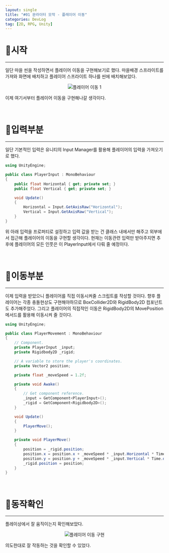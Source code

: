 ```yaml
---
layout: single
title: "#01 문라이터 모작 - 플레이어 이동"
categories: DevLog
tag: [2D, RPG, Unity]
---
```


# 📜시작

---

일단 마을 씬을 작성하면서 플레이어 이동을 구현해보기로 했다. 마을배경 스프라이트를 가져와 화면에 배치하고 플레이어 스프라이트 하나를 씬에 배치해보았다.

<p align="center"><img src="{{site.url}}/images/2023-03-21-2D_RPG_Copy01/플레이어 이동 1.png" alt="플레이어 이동 1" /></p>

이제 여기서부터 플레이어 이동을 구현해나갈 생각이다.

<br />


# 📜입력부분

---

일단 기본적인 입력은 유니티의 Input Manager를 활용해 플레이어의 입력을 가져오기로 했다. 

```csharp
using UnityEngine;

public class PlayerInput : MonoBehaviour
{
    public float Horizontal { get; private set; }
    public float Vertical { get; private set; }

    void Update()
    {
        Horizontal = Input.GetAxisRaw("Horizontal");
        Vertical = Input.GetAxisRaw("Vertical");
    }
}
```

위 아래 입력을 프로퍼티로 설정하고 입력 값을 받는 건 클래스 내에서만 해주고 외부에서 접근해 플레이어의 이동을 구현할 생각이다. 현재는 이동관련 입력만 받아주지면 추후에 플레이어의 모든 인풋은 이 PlayerInput에서 다뤄 줄 예정이다.



<br />


# 📜이동부분

---

이제 입력을 받았으니 플레이어를 직접 이동시켜줄 스크립트를 작성할 것이다. 향후 플레이어는 각종 충돌현상도 구현해야하므로 BoxCollider2D와 RigidBody2D 컴포넌트도 추가해주었다. 그리고 플레이어의 직접적인 이동은 RigidBody2D의 MovePosition메서드를 활용해 이동시켜 줄 것이다.

```csharp
using UnityEngine;

public class PlayerMovement : MonoBehaviour
{
    // Component.
    private PlayerInput _input;
    private Rigidbody2D _rigid;

    // A variable to store the player's coordinates.
    private Vector2 position;

    private float _moveSpeed = 1.2f;

    private void Awake()
    {
        // Get component reference.
        _input = GetComponent<PlayerInput>();
        _rigid = GetComponent<Rigidbody2D>();
    }

    void Update()
    {
        PlayerMove();
    }

    private void PlayerMove()
    {
        position = _rigid.position;
        position.x = position.x + _moveSpeed * _input.Horizontal * Time.deltaTime;
        position.y = position.y + _moveSpeed * _input.Vertical * Time.deltaTime;
        _rigid.position = position;
    }
}
```



<br />

# 📜동작확인

---

플레이상에서 잘 움직이는지 확인해보았다.

<p align="center"><img src="{{site.url}}/images/2023-03-21-2D_RPG_Copy01/플레이어 이동 구현.gif" alt="플레이어 이동 구현" /></p>

의도한대로 잘 작동하는 것을 확인할 수 있었다.